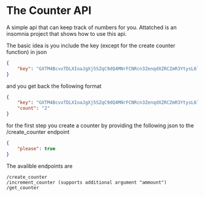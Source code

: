 # The Counter API
A simple api that can keep track of numbers for you.
Attatched is an insomnia project that shows how to use this api.

The basic idea is you include the key (except for the create counter function) in json
```json
{
	"key": "GXTM4BcvxTDLXIoaJgXj5SZqC9dQ4MNrFCNRcn3ZenqdXZRCZmR3YtysL6lUepA6"
}
```
and you get back the following format
```json
{
	"key": "GXTM4BcvxTDLXIoaJgXj5SZqC9dQ4MNrFCNRcn3ZenqdXZRCZmR3YtysL6lUepA6",
	"count": "2"
}
```
for the first step you create a counter by providing the following json to the /create_counter endpoint
```json
{
	"please": true
}
```

The avalible endpoints are
```
/create_counter
/increment_counter (supports additional argument "ammount")
/get_counter
```
